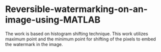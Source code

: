 # Reversible-watermarking-on-an-image-using-MATLAB
The work is based on histogram shifting technique. This work utilizes maximum point and the minimum point for shifting of the pixels to embed the watermark in the image.
